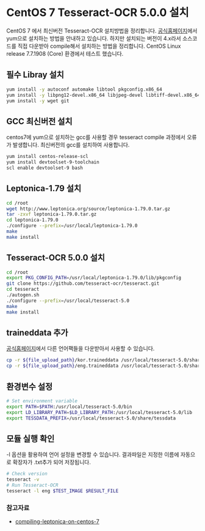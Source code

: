 # CentOS 7 Tesseract-OCR 5.0.0 설치

CentOS 7 에서 최신버전 Tesseract-OCR 설치방법을 정리합니다. [공식홈페이지](https://github.com/tesseract-ocr/tesseract/wiki)에서 yum으로 설치하는 방법을 안내하고 있습니다.
하지만 설치되는 버전이 4.x라서 소스코드를 직접 다운받아 compile해서 설치하는 방법을 정리합니다. CentOS Linux release 7.7.1908 (Core) 환경에서 테스트 했습니다.

## 필수 Libray 설치

```bash
yum install -y autoconf automake libtool pkgconfig.x86_64
yum install -y libpng12-devel.x86_64 libjpeg-devel libtiff-devel.x86_64 zlib-devel.x86_64
yum install -y wget git
```

## GCC 최신버전 설치

centos7에 yum으로 설치하는 gcc를 사용할 경우 tesseract compile 과정에서 오류가 발생합니다. 최신버전의 gcc를 설치하여 사용합니다.

```bash
yum install centos-release-scl
yum install devtoolset-9-toolchain
scl enable devtoolset-9 bash
```

## Leptonica-1.79 설치

```bash
cd /root
wget http://www.leptonica.org/source/leptonica-1.79.0.tar.gz
tar -zxvf leptonica-1.79.0.tar.gz
cd leptonica-1.79.0
./configure --prefix=/usr/local/leptonica-1.79.0
make
make install
```

## Tesseract-OCR 5.0.0 설치

```bash
cd /root
export PKG_CONFIG_PATH=/usr/local/leptonica-1.79.0/lib/pkgconfig
git clone https://github.com/tesseract-ocr/tesseract.git
cd tesseract
./autogen.sh
./configure --prefix=/usr/local/tesseract-5.0
make
make install
```

## traineddata 추가

[공식홈페이지](https://github.com/tesseract-ocr/tesseract/wiki)에서 다른 언어팩들을 다운받아서 사용할 수 있습니다.

```bash
cp -r ${file_upload_path}/kor.traineddata /usr/local/tesseract-5.0/share/tessdata
cp -r ${file_upload_path}/eng.traineddata /usr/local/tesseract-5.0/share/tessdata
```

## 환경변수 설정

```bash
# Set environment variable
export PATH=$PATH:/usr/local/tesseract-5.0/bin
export LD_LIBRARY_PATH=$LD_LIBRARY_PATH:/usr/local/tesseract-5.0/lib
export TESSDATA_PREFIX=/usr/local/tesseract-5.0/share/tessdata
```

## 모듈 실행 확인

-l 옵션을 활용하여 언어 설정을 변경할 수 있습니다. 결과파일은 지정한 이름에 자동으로 확장자가 .txt추가 되어 저장됩니다.

```bash
# Check version
tesseract -v
# Run Tesseract-OCR
tesseract -l eng $TEST_IMAGE $RESULT_FILE
```

### 참고자료

* [compiling-leptonica-on-centos-7](https://linuxcluster.wordpress.com/2020/02/03/compiling-leptonica-on-centos-7)
